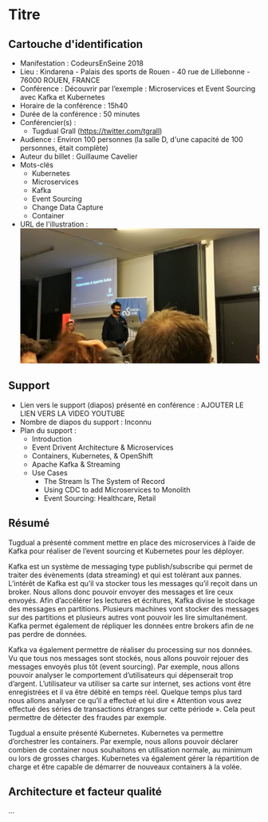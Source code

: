 # Titre

## Cartouche d'identification

 - Manifestation : CodeursEnSeine 2018
 - Lieu : Kindarena - Palais des sports de Rouen - 40 rue de Lillebonne - 76000 ROUEN, FRANCE 
 - Conférence : Découvrir par l’exemple : Microservices et Event Sourcing avec Kafka et Kubernetes 
 - Horaire de la conférence : 15h40
 - Durée de la conférence : 50 minutes
 - Conférencier(s) :
   - Tugdual Grall (https://twitter.com/tgrall)
 - Audience : Environ 100 personnes (la salle D, d'une capacité de 100 personnes, était complète)
 - Auteur du billet : Guillaume Cavelier
 - Mots-clés
   - Kubernetes
   - Microservices
   - Kafka
   - Event Sourcing
   - Change Data Capture
   - Container
 - URL de l'illustration : ![Avant le début de la conférence..., Photo par Guillaume Cavelier](IMG_20181122_154029.jpg)

## Support
 - Lien vers le support (diapos) présenté en conférence : AJOUTER LE LIEN VERS LA VIDEO YOUTUBE
 - Nombre de diapos du support : Inconnu
 - Plan du support : 
   - Introduction
   - Event Drivent Architecture & Microservices
   - Containers, Kubernetes, & OpenShift
   - Apache Kafka & Streaming
   - Use Cases
      - The Stream Is The System of Record
      - Using CDC to add Microservices to Monolith
      - Event Sourcing: Healthcare, Retail

## Résumé
Tugdual a présenté comment mettre en place des microservices à l’aide de Kafka pour réaliser de l’event sourcing et Kubernetes pour les déployer. 

Kafka est un système de messaging type publish/subscribe qui permet de traiter des évènements (data streaming) et qui est tolérant aux pannes. L’intérêt de Kafka est qu’il va stocker tous les messages qu’il reçoit dans un broker. Nous allons donc pouvoir envoyer des messages et lire ceux envoyés. Afin d’accélérer les lectures et écritures, Kafka divise le stockage des messages en partitions. Plusieurs machines vont stocker des messages sur des partitions et plusieurs autres vont pouvoir les lire simultanément. Kafka permet également de répliquer les données entre brokers afin de ne pas perdre de données.

Kafka va également permettre de réaliser du processing sur nos données. Vu que tous nos messages sont stockés, nous allons pouvoir rejouer des messages envoyés plus tôt (event sourcing). Par exemple, nous allons pouvoir analyser le comportement d’utilisateurs qui dépenserait trop d’argent. L’utilisateur va utiliser sa carte sur internet, ses actions vont être enregistrées et il va être débité en temps réel. Quelque temps plus tard nous allons analyser ce qu’il a effectué et lui dire « Attention vous avez effectué des séries de transactions étranges sur cette période ». Cela peut permettre de détecter des fraudes par exemple. 

Tugdual a ensuite présenté Kubernetes. Kubernetes va permettre d’orchestrer les containers. Par exemple, nous allons pouvoir déclarer combien de container nous souhaitons en utilisation normale, au minimum ou lors de grosses charges. Kubernetes va également gérer la répartition de charge et être capable de démarrer de nouveaux containers à la volée.



## Architecture et facteur qualité
...
